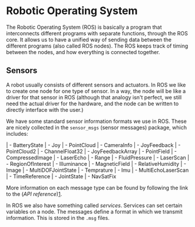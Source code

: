 Robotic Operating System
========================

The Robotic Operating System (ROS) is basically a program that interconnects different
programs with separate functions, through the ROS core. It allows us to have a unified way
of sending data between the different programs (also called ROS nodes). The ROS keeps
track of timing between the nodes, and how everything is connected together.

Sensors
-------
A robot usually consists of different sensors and actuators. In ROS we like to create one
node for one type of sensor. In a way, the node will be like a driver for that sensor in
ROS (although that analogy isn't perfect, we still need the actual driver for the
hardware, and the node can be written to directly interface with the user.)

We have some standard sensor information formats we use in ROS. These are nicely collected
in the `sensor_msgs` (sensor messages) package, which includes:

| - BatteryState     	     | - Joy     		      | - PointCloud
| - CameraInfo		     | - JoyFeedback	      	      | - PointCloud2
| - ChannelFloat32	     | - JoyFeedbackArray	      | - PointField
| - CompressedImage	     | - LaserEcho	      	      | - Range
| - FluidPressure	     | - LaserScan	     	      | - RegionOfInterest
| - Illuminance		     | - MagneticField	      	      | - RelativeHumidity
| - Image		     | - MultiDOFJointState   	      | - Temprature
| - Imu			     | - MultiEchoLaserScan 	      | - TimeReference
| - JointState		     | - NavSatFix	      	      

More information on each message type can be found by following the link to the (*API
reference*)[1].

In ROS we also have something called *services*. Services can set certain variables on a
node. The messages define a format in which we transmit information. This is stored in the
`.msg` files.




[1]: http://docs.ros.org/melodic/api/sensor_msgs/html/index-msg.html


